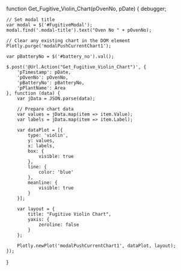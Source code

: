 function Get_Fugitive_Violin_Chart(pOvenNo, pDate) {
    debugger;

    // Set modal title
    var modal = $('#FugitiveModal');
    modal.find('.modal-title').text("Oven No " + pOvenNo);

    // Clear any existing chart in the DOM element
    Plotly.purge('modalPushCurrentChart1');

    var pBatteryNo = $('#battery_no').val();

    $.post('@Url.Action("Get_Fugitive_Violin_Chart")', {
        'pTimestamp': pDate,
        'pOvenNo': pOvenNo,
        'pBatteryNo': pBatteryNo,
        'pPlantName': Area
    }, function (data) {
        var jData = JSON.parse(data);

        // Prepare chart data
        var values = jData.map(item => item.Value);
        var labels = jData.map(item => item.Label);

        var dataPlot = [{
            type: 'violin',
            y: values,
            x: labels,
            box: {
                visible: true
            },
            line: {
                color: 'blue'
            },
            meanline: {
                visible: true
            }
        }];

        var layout = {
            title: "Fugitive Violin Chart",
            yaxis: {
                zeroline: false
            }
        };

        Plotly.newPlot('modalPushCurrentChart1', dataPlot, layout);
    });
}